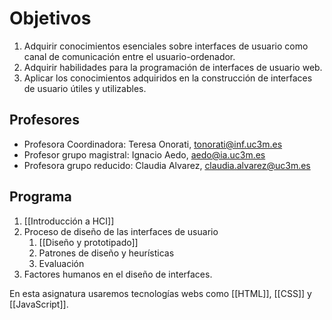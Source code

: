 # Objetivos
1. Adquirir conocimientos esenciales sobre interfaces de usuario como canal de comunicación entre el usuario-ordenador.
2.  Adquirir habilidades para la programación de interfaces de usuario web.
3. Aplicar los conocimientos adquiridos en la construcción de interfaces de usuario útiles y utilizables.

## Profesores

- Profesora Coordinadora: Teresa Onorati, tonorati@inf.uc3m.es
- Profesor grupo magistral: Ignacio Aedo, aedo@ia.uc3m.es
- Profesora grupo reducido: Claudia Alvarez, claudia.alvarez@uc3m.es

## Programa

1. [[Introducción a HCI]]
2. Proceso de diseño de las interfaces de usuario
	1. [[Diseño y prototipado]] 
	2. Patrones de diseño y heurísticas
	3. Evaluación
3. Factores humanos en el diseño de interfaces.

En esta asignatura usaremos tecnologías webs como [[HTML]], [[CSS]] y [[JavaScript]].

